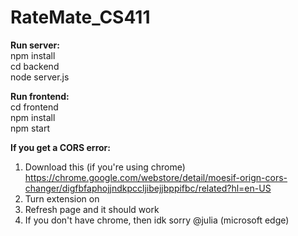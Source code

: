 # RateMate_CS411

__Run server:__  
npm install  
cd backend  
node server.js  
  
__Run frontend:__  
cd frontend  
npm install  
npm start  

__If you get a CORS error:__  
1) Download this (if you're using chrome) https://chrome.google.com/webstore/detail/moesif-orign-cors-changer/digfbfaphojjndkpccljibejjbppifbc/related?hl=en-US
2) Turn extension on
3) Refresh page and it should work
4) If you don't have chrome, then idk sorry @julia (microsoft edge)
